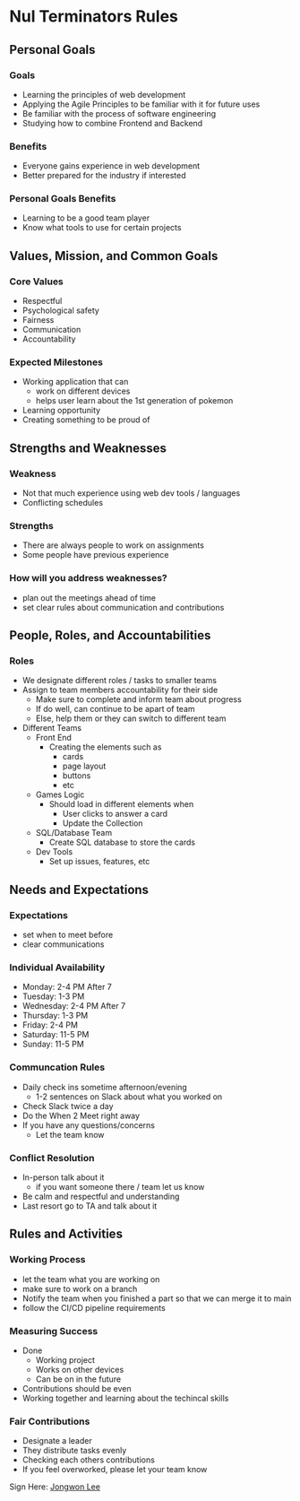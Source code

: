 # Nul Terminators Rules

## Personal Goals
### Goals
* Learning the principles of web development
* Applying the Agile Principles to be familiar with it for future uses
* Be familiar with the process of software engineering
* Studying how to combine Frontend and Backend

### Benefits
* Everyone gains experience in web development
* Better prepared for the industry if interested
<!-- add to here -->
### Personal Goals Benefits
* Learning to be a good team player
* Know what tools to use for certain projects

## Values, Mission, and Common Goals
### Core Values
* Respectful
* Psychological safety
* Fairness
* Communication
* Accountability

### Expected Milestones
* Working application that can
  * work on different devices
  * helps user learn about the 1st generation of pokemon
* Learning opportunity
* Creating something to be proud of

## Strengths and Weaknesses
<!-- add to this section -->
### Weakness
   * Not that much experience using web dev tools / languages
   * Conflicting schedules
  
### Strengths
   * There are always people to work on assignments
   * Some people have previous experience

### How will you address weaknesses?
   * plan out the meetings ahead of time
   * set clear rules about communication and contributions 

## People, Roles, and Accountabilities
### Roles
   * We designate different roles / tasks to smaller teams
   * Assign to team members accountability for their side
     * Make sure to complete and inform team about progress
     * If do well, can continue to be apart of team
     * Else, help them or they can switch to different team
   * Different Teams
     * Front End
       * Creating the elements such as 
         * cards
         * page layout
         * buttons
         * etc
     * Games Logic
       * Should load in different elements when
         * User clicks to answer a card
         * Update the Collection
     * SQL/Database Team
       * Create SQL database to store the cards
     * Dev Tools
       * Set up issues, features, etc

## Needs and Expectations
### Expectations
   * set when to meet before
   * clear communications
<!-- add this part -->
### Individual Availability
   * Monday: 2-4 PM After 7
   * Tuesday: 1-3 PM
   * Wednesday: 2-4 PM After 7
   * Thursday: 1-3 PM
   * Friday: 2-4 PM
   * Saturday: 11-5 PM
   * Sunday: 11-5 PM
### Communcation Rules
   * Daily check ins sometime afternoon/evening
       * 1-2 sentences on Slack about what you worked on
   * Check Slack twice a day
   * Do the When 2 Meet right away
   * If you have any questions/concerns
     * Let the team know
### Conflict Resolution
   * In-person talk about it
     * if you want someone there / team let us know
   * Be calm and respectful and understanding
   * Last resort go to TA and talk about it

## Rules and Activities
### Working Process
   * let the team what you are working on
   * make sure to work on a branch
   * Notify the team when you finished a part so that we can merge it to main
   * follow the CI/CD pipeline requirements
### Measuring Success
   * Done
     * Working project
     * Works on other devices
     * Can be on in the future
   * Contributions should be even
   * Working together and learning about the techincal skills
### Fair Contributions
   * Designate a leader
   * They distribute tasks evenly
   * Checking each others contributions
   * If you feel overworked, please let your team know



Sign Here: <u>Jongwon Lee</u>